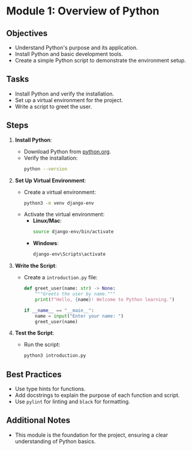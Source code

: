 # Module 1: Overview of Python

## Objectives
- Understand Python's purpose and its application.
- Install Python and basic development tools.
- Create a simple Python script to demonstrate the environment setup.

## Tasks
- Install Python and verify the installation.
- Set up a virtual environment for the project.
- Write a script to greet the user.

## Steps
1. **Install Python**:
   - Download Python from [python.org](https://www.python.org/downloads/).
   - Verify the installation:
     ```bash
     python --version
     ```

2. **Set Up Virtual Environment**:
   - Create a virtual environment:
     ```bash
     python3 -m venv django-env
     ```
   - Activate the virtual environment:
     - **Linux/Mac**:
       ```bash
       source django-env/bin/activate
       ```
     - **Windows**:
       ```bash
       django-env\Scripts\activate
       ```

3. **Write the Script**:
   - Create a `introduction.py` file:
     ```python
     def greet_user(name: str) -> None:
         """Greets the user by name."""
         print(f"Hello, {name}! Welcome to Python learning.")

     if __name__ == "__main__":
         name = input("Enter your name: ")
         greet_user(name)
     ```

4. **Test the Script**:
   - Run the script:
     ```bash
     python3 introduction.py
     ```

## Best Practices
- Use type hints for functions.
- Add docstrings to explain the purpose of each function and script.
- Use `pylint` for linting and `black` for formatting.

## Additional Notes
- This module is the foundation for the project, ensuring a clear understanding of Python basics.

